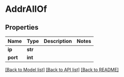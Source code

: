 # AddrAllOf

## Properties
Name | Type | Description | Notes
------------ | ------------- | ------------- | -------------
**ip** | **str** |  | 
**port** | **int** |  | 

[[Back to Model list]](../README.md#documentation-for-models) [[Back to API list]](../README.md#documentation-for-api-endpoints) [[Back to README]](../README.md)


